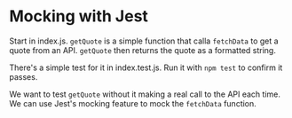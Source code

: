 # Mocking with Jest

Start in index.js. `getQuote` is a simple function that calla `fetchData` to get a quote from an API. `getQuote` then returns the quote as a formatted string.

There's a simple test for it in index.test.js. Run it with `npm test` to confirm it passes. 

We want to test `getQuote` without it making a real call to the API each time. We can use Jest's mocking feature to mock the `fetchData` function.

